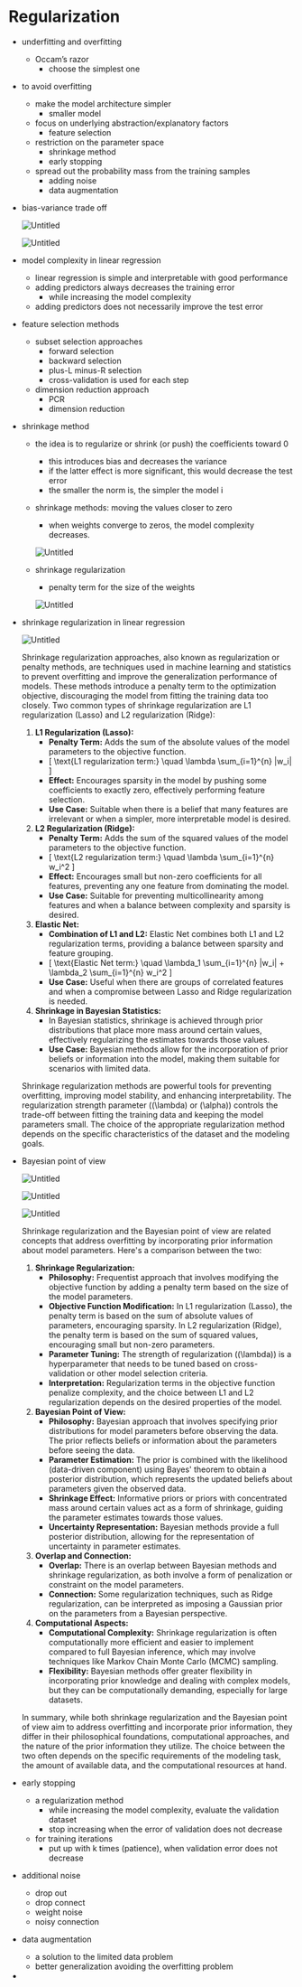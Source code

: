 # Regularization

- underfitting and overfitting
    - Occam’s razor
        - choose the simplest one
- to avoid overfitting
    - make the model architecture simpler
        - smaller model
    - focus on underlying abstraction/explanatory factors
        - feature selection
    - restriction on the parameter space
        - shrinkage method
        - early stopping
    - spread out the probability mass from the training samples
        - adding noise
        - data augmentation
- bias-variance trade off
    
    ![Untitled](Regularization%206e9b2a19c0ed446487d4b0a7edd03d88/Untitled.png)
    
    ![Untitled](Regularization%206e9b2a19c0ed446487d4b0a7edd03d88/Untitled%201.png)
    
- model complexity in linear regression
    - linear regression is simple and interpretable with good performance
    - adding predictors always decreases the training error
        - while increasing the model complexity
    - adding predictors does not necessarily improve the test error
- feature selection methods
    - subset selection approaches
        - forward selection
        - backward selection
        - plus-L minus-R selection
        - cross-validation is used for each step
    - dimension reduction approach
        - PCR
        - dimension reduction
- shrinkage method
    - the idea is to regularize or shrink (or push) the coefficients toward 0
        - this introduces bias and decreases the variance
        - if the latter effect is more significant, this would decrease the test error
        - the smaller the norm is, the simpler the model i
    - shrinkage methods: moving the values closer to zero
        - when weights converge to zeros, the model complexity decreases.
        
        ![Untitled](Regularization%206e9b2a19c0ed446487d4b0a7edd03d88/Untitled%202.png)
        
    - shrinkage regularization
        - penalty term for the size of the weights
        
        ![Untitled](Regularization%206e9b2a19c0ed446487d4b0a7edd03d88/Untitled%203.png)
        
- shrinkage regularization in linear regression
    
    ![Untitled](Regularization%206e9b2a19c0ed446487d4b0a7edd03d88/Untitled%204.png)
    
    Shrinkage regularization approaches, also known as regularization or penalty methods, are techniques used in machine learning and statistics to prevent overfitting and improve the generalization performance of models. These methods introduce a penalty term to the optimization objective, discouraging the model from fitting the training data too closely. Two common types of shrinkage regularization are L1 regularization (Lasso) and L2 regularization (Ridge):
    
    1. **L1 Regularization (Lasso):**
        - **Penalty Term:** Adds the sum of the absolute values of the model parameters to the objective function.
        - \[ \text{L1 regularization term:} \quad \lambda \sum_{i=1}^{n} |w_i| \]
        - **Effect:** Encourages sparsity in the model by pushing some coefficients to exactly zero, effectively performing feature selection.
        - **Use Case:** Suitable when there is a belief that many features are irrelevant or when a simpler, more interpretable model is desired.
    2. **L2 Regularization (Ridge):**
        - **Penalty Term:** Adds the sum of the squared values of the model parameters to the objective function.
        - \[ \text{L2 regularization term:} \quad \lambda \sum_{i=1}^{n} w_i^2 \]
        - **Effect:** Encourages small but non-zero coefficients for all features, preventing any one feature from dominating the model.
        - **Use Case:** Suitable for preventing multicollinearity among features and when a balance between complexity and sparsity is desired.
    3. **Elastic Net:**
        - **Combination of L1 and L2:** Elastic Net combines both L1 and L2 regularization terms, providing a balance between sparsity and feature grouping.
        - \[ \text{Elastic Net term:} \quad \lambda_1 \sum_{i=1}^{n} |w_i| + \lambda_2 \sum_{i=1}^{n} w_i^2 \]
        - **Use Case:** Useful when there are groups of correlated features and when a compromise between Lasso and Ridge regularization is needed.
    4. **Shrinkage in Bayesian Statistics:**
        - In Bayesian statistics, shrinkage is achieved through prior distributions that place more mass around certain values, effectively regularizing the estimates towards those values.
        - **Use Case:** Bayesian methods allow for the incorporation of prior beliefs or information into the model, making them suitable for scenarios with limited data.
    
    Shrinkage regularization methods are powerful tools for preventing overfitting, improving model stability, and enhancing interpretability. The regularization strength parameter (\(\lambda\) or \(\alpha\)) controls the trade-off between fitting the training data and keeping the model parameters small. The choice of the appropriate regularization method depends on the specific characteristics of the dataset and the modeling goals.
    
- Bayesian point of view
    
    ![Untitled](Regularization%206e9b2a19c0ed446487d4b0a7edd03d88/Untitled%205.png)
    
    ![Untitled](Regularization%206e9b2a19c0ed446487d4b0a7edd03d88/Untitled%206.png)
    
    ![Untitled](Regularization%206e9b2a19c0ed446487d4b0a7edd03d88/Untitled%207.png)
    
    Shrinkage regularization and the Bayesian point of view are related concepts that address overfitting by incorporating prior information about model parameters. Here's a comparison between the two:
    
    1. **Shrinkage Regularization:**
        - **Philosophy:** Frequentist approach that involves modifying the objective function by adding a penalty term based on the size of the model parameters.
        - **Objective Function Modification:** In L1 regularization (Lasso), the penalty term is based on the sum of absolute values of parameters, encouraging sparsity. In L2 regularization (Ridge), the penalty term is based on the sum of squared values, encouraging small but non-zero parameters.
        - **Parameter Tuning:** The strength of regularization (\(\lambda\)) is a hyperparameter that needs to be tuned based on cross-validation or other model selection criteria.
        - **Interpretation:** Regularization terms in the objective function penalize complexity, and the choice between L1 and L2 regularization depends on the desired properties of the model.
    2. **Bayesian Point of View:**
        - **Philosophy:** Bayesian approach that involves specifying prior distributions for model parameters before observing the data. The prior reflects beliefs or information about the parameters before seeing the data.
        - **Parameter Estimation:** The prior is combined with the likelihood (data-driven component) using Bayes' theorem to obtain a posterior distribution, which represents the updated beliefs about parameters given the observed data.
        - **Shrinkage Effect:** Informative priors or priors with concentrated mass around certain values act as a form of shrinkage, guiding the parameter estimates towards those values.
        - **Uncertainty Representation:** Bayesian methods provide a full posterior distribution, allowing for the representation of uncertainty in parameter estimates.
    3. **Overlap and Connection:**
        - **Overlap:** There is an overlap between Bayesian methods and shrinkage regularization, as both involve a form of penalization or constraint on the model parameters.
        - **Connection:** Some regularization techniques, such as Ridge regularization, can be interpreted as imposing a Gaussian prior on the parameters from a Bayesian perspective.
    4. **Computational Aspects:**
        - **Computational Complexity:** Shrinkage regularization is often computationally more efficient and easier to implement compared to full Bayesian inference, which may involve techniques like Markov Chain Monte Carlo (MCMC) sampling.
        - **Flexibility:** Bayesian methods offer greater flexibility in incorporating prior knowledge and dealing with complex models, but they can be computationally demanding, especially for large datasets.
    
    In summary, while both shrinkage regularization and the Bayesian point of view aim to address overfitting and incorporate prior information, they differ in their philosophical foundations, computational approaches, and the nature of the prior information they utilize. The choice between the two often depends on the specific requirements of the modeling task, the amount of available data, and the computational resources at hand.
    
- early stopping
    - a regularization method
        - while increasing the model complexity, evaluate the validation dataset
        - stop increasing when the error of validation does not decrease
    - for training iterations
        - put up with k times (patience), when validation error does not decrease
- additional noise
    - drop out
    - drop connect
    - weight noise
    - noisy connection
- data augmentation
    - a solution to the limited data problem
    - better generalization avoiding the overfitting problem
-
